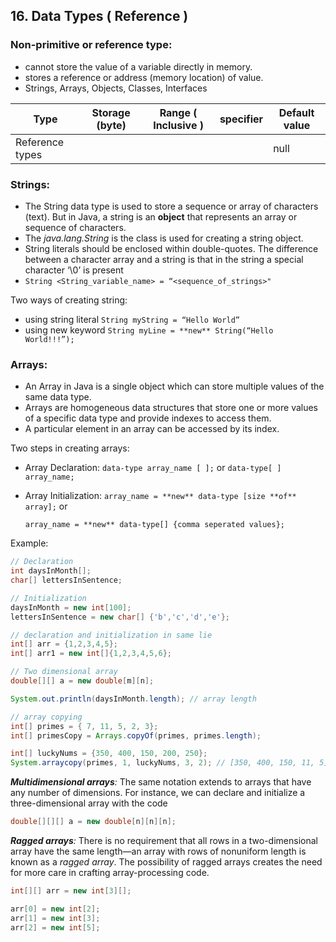 ## 16.  Data Types ( Reference )

### Non-primitive or reference type:

- cannot store the value of a variable directly in memory.
- stores a reference or address (memory location) of value.
- Strings, Arrays, Objects, Classes, Interfaces

| Type | Storage (byte) | Range ( Inclusive ) | specifier | Default value |
| --- | --- | --- | --- | --- |
| Reference types |  |  |  | null |

### Strings:

- The String data type is used to store a sequence or array of characters (text). But in Java, a string is an **object** that represents an array or sequence of characters.
- The *java.lang.String* is the class is used for creating a string object.
- String literals should be enclosed within double-quotes. The difference between a character array and a string is that in the string a special character ‘\0’ is present
- `String <String_variable_name> = “<sequence_of_strings>"`

Two ways of creating string:

- using string literal `String myString = “Hello World”`
- using new keyword `String myLine = **new** String(“Hello World!!!”);`

### Arrays:

- An Array in Java is a single object which can store multiple values of the same data type.
- Arrays are homogeneous data structures that store one or more values of a specific data type and provide indexes to access them.
- A particular element in an array can be accessed by its index.

Two steps in creating arrays:

- Array Declaration: `data-type array_name [ ];` or `data-type[ ] array_name;`
- Array Initialization: `array_name = **new** data-type [size **of** array];` or

  `array_name = **new** data-type[] {comma seperated values};`


Example:

```java
// Declaration
int daysInMonth[];
char[] lettersInSentence;

// Initialization
daysInMonth = new int[100];
lettersInSentence = new char[] {'b','c','d','e'};

// declaration and initialization in same lie
int[] arr = {1,2,3,4,5};
int[] arr1 = new int[]{1,2,3,4,5,6};

// Two dimensional array
double[][] a = new double[m][n];

System.out.println(daysInMonth.length); // array length

// array copying
int[] primes = { 7, 11, 5, 2, 3};
int[] primesCopy = Arrays.copyOf(primes, primes.length);

int[] luckyNums = {350, 400, 150, 200, 250};
System.arraycopy(primes, 1, luckyNums, 3, 2); // [350, 400, 150, 11, 5]
```

***Multidimensional arrays**:* The same notation extends to arrays that have any number of dimensions. For instance, we can declare and initialize a three-dimensional array with the code

```java
double[][][] a = new double[n][n][n];
```

***Ragged arrays**:*  There is no requirement that all rows in a two-dimensional array have the same length—an array with rows of nonuniform length is known as a *ragged array*. The possibility of ragged arrays creates the need for more care in crafting array-processing code.

```java
int[][] arr = new int[3][];

arr[0] = new int[2];
arr[1] = new int[3];
arr[2] = new int[5];
```